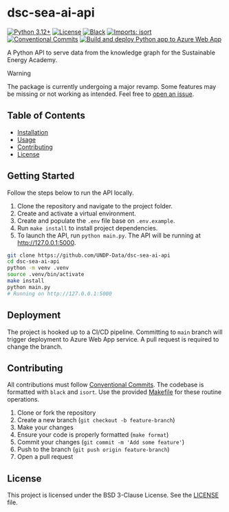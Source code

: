 # dsc-sea-ai-api

[![Python 3.12+](https://img.shields.io/badge/python-3.12+-blue.svg)](https://www.python.org/downloads/release/python-3120/)
[![License](https://img.shields.io/github/license/undp-data/dsc-sea-ai-api)](https://github.com/undp-data/dsc-sea-ai-api/blob/main/LICENSE)
[![Black](https://img.shields.io/badge/code%20style-black-000000.svg)](https://github.com/psf/black)
[![Imports: isort](https://img.shields.io/badge/%20imports-isort-%231674b1?style=flat&labelColor=ef8336)](https://pycqa.github.io/isort/)
[![Conventional Commits](https://img.shields.io/badge/Conventional%20Commits-1.0.0-%23FE5196?logo=conventionalcommits&logoColor=white)](https://conventionalcommits.org)
[![Build and deploy Python app to Azure Web App](https://github.com/UNDP-Data/dsc-sea-ai-api/actions/workflows/azure-webapps-python.yml/badge.svg)](https://github.com/UNDP-Data/dsc-sea-ai-api/actions/workflows/azure-webapps-python.yml)

A Python API to serve data from the knowledge graph for the Sustainable Energy Academy.

> [!WARNING]  
> The package is currently undergoing a major revamp. Some features may be missing or not working as intended. Feel free to [open an issue](https://github.com/UNDP-Data/dsc-sea-ai-api/issues).

## Table of Contents

- [Installation](#installation)
- [Usage](#usage)
- [Contributing](#contributing)
- [License](#license)

## Getting Started

Follow the steps below to run the API locally.

1. Clone the repository and navigate to the project folder.
2. Create and activate a virtual environment.
3. Create and populate the `.env` file base on `.env.example`.
4. Run `make install` to install project dependencies.
5. To launch the API, run `python main.py`. The API will be running at http://127.0.0.1:5000.

```bash
git clone https://github.com/UNDP-Data/dsc-sea-ai-api
cd dsc-sea-ai-api
python -m venv .venv
source .venv/bin/activate
make install
python main.py
# Running on http://127.0.0.1:5000
```

## Deployment

The project is hooked up to a CI/CD pipeline. Committing to `main` branch will trigger deployment to Azure Web App service. A pull request is required to change the branch.

## Contributing

All contributions must follow [Conventional Commits](https://www.conventionalcommits.org/en/v1.0.0/).
The codebase is formatted with `black` and `isort`. Use the provided [Makefile](./Makefile) for these
routine operations.

1. Clone or fork the repository
2. Create a new branch (`git checkout -b feature-branch`)
3. Make your changes
4. Ensure your code is properly formatted (`make format`)
5. Commit your changes (`git commit -m 'Add some feature'`)
6. Push to the branch (`git push origin feature-branch`)
7. Open a pull request

## License

This project is licensed under the BSD 3-Clause License. See the [LICENSE](./LICENSE) file.
